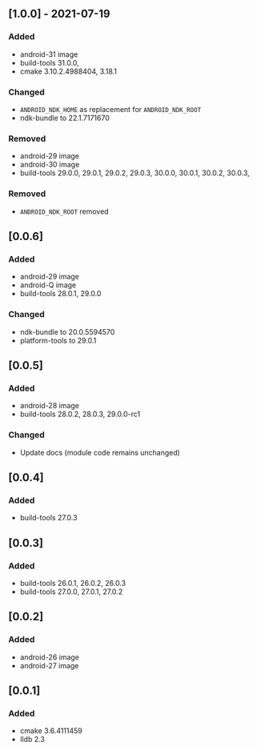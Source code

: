 ## [1.0.0] - 2021-07-19
### Added
- android-31 image
- build-tools 31.0.0,
- cmake 3.10.2.4988404, 3.18.1

### Changed
- `ANDROID_NDK_HOME` as replacement for `ANDROID_NDK_ROOT`
- ndk-bundle to 22.1.7171670

### Removed
- android-29 image
- android-30 image
- build-tools 29.0.0, 29.0.1, 29.0.2, 29.0.3, 30.0.0, 30.0.1, 30.0.2, 30.0.3, 

### Removed
- `ANDROID_NDK_ROOT` removed


## [0.0.6]
### Added
- android-29 image
- android-Q image
- build-tools 28.0.1, 29.0.0

### Changed
- ndk-bundle to 20.0.5594570
- platform-tools to 29.0.1


## [0.0.5]
### Added 
- android-28 image
- build-tools 28.0.2, 28.0.3, 29.0.0-rc1

### Changed
- Update docs (module code remains unchanged)


## [0.0.4]
### Added 
- build-tools 27.0.3


## [0.0.3]
### Added 
- build-tools 26.0.1, 26.0.2, 26.0.3
- build-tools 27.0.0, 27.0.1, 27.0.2


## [0.0.2]
### Added 
- android-26 image
- android-27 image


## [0.0.1]
### Added 
- cmake 3.6.4111459
- lldb 2.3
